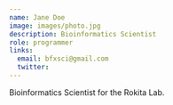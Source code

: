 ```yaml
---
name: Jane Doe
image: images/photo.jpg
description: Bioinformatics Scientist
role: programmer
links:
  email: bfxsci@gmail.com
  twitter: 
---
```


Bioinformatics Scientist for the Rokita Lab.
